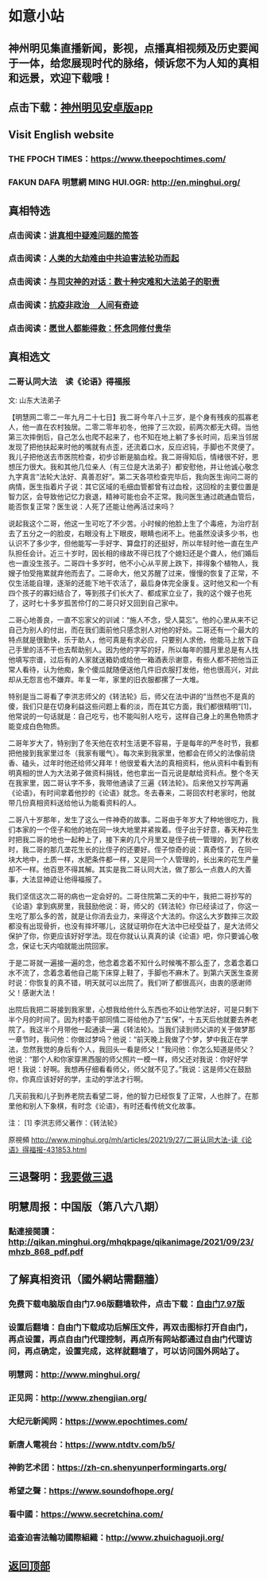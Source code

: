 # 如意小站

## 神州明见集直播新闻，影视，点播真相视频及历史要闻于一体，给您展现时代的脉络，倾诉您不为人知的真相和远景，欢迎下载哦！

## 点击下载：[神州明见安卓版app](https://github.com/pinhe91/tuiguang/files/7240768/_5.1.zip)

## Visit English website

### THE FPOCH TIMES：https://www.theepochtimes.com/

### FAKUN DAFA 明慧網 MING HUI.OGR: http://en.minghui.org/

## 真相特选

### 点击阅读：[讲真相中疑难问题的简答](https://github.com/pinhe91/jcxw3/tree/main)

### 点击阅读：[人类的大劫难由中共迫害法轮功而起](https://github.com/pinhe91/jcxw4/tree/main) 

### 点击阅读：[与司灾神的对话：数十种灾难和大法弟子的职责](https://github.com/pinhe91/jcxw1/tree/main) 

### 点击阅读：[抗疫非政治　人间有奇迹](https://github.com/pinhe91/jcxw2/tree/main) 

### 点击阅读：[愿世人都能得救：怀念同修付贵华](https://github.com/pinhe91/jcxw5/tree/main)

## 真相选文

### 二哥认同大法　读《论语》得福报

文: 山东大法弟子

【明慧网二零二一年九月二十七日】我二哥今年八十三岁，是个身有残疾的孤寡老人，他一直在农村独居。二零二零年初冬，他摔了三次跤，前两次都无大碍。当他第三次摔倒后，自己怎么也爬不起来了，也不知在地上躺了多长时间，后来当邻居发现了把他扶起来时他的嘴就有点歪，还流着口水，反应迟钝，手脚也不灵便了。
我儿子把他送去市医院检查，初步诊断是脑血栓。我二哥得知后，情绪很不好，思想压力很大。我和其他几位亲人（有三位是大法弟子）都安慰他，并让他诚心敬念九字真言“法轮大法好、真善忍好”。第二天各项检查完毕后，我向医生询问二哥的病情，医生指着片子说：其它区域的毛细血管都曾有过血栓，这回栓的主要位置是智力区，会导致他记忆力衰退，精神可能也会不正常。我问医生通过疏通血管后，能否恢复正常？医生说：人死了还能让他再活过来吗？

说起我这个二哥，他这一生可吃了不少苦。小时候的他脸上生了个毒疮，为治疗刮去了五分之一的脸皮，右眼没有上下眼皮，眼睛也闭不上。他虽然没读多少书，也认识不了多少字，但他能写一手好字、算盘打的还挺好，所以年轻时他一直在生产队担任会计。近三十岁时，因长相的缘故不得已找了个媳妇还是个聋人，他们婚后也一直没生孩子。二哥四十多岁时，他不小心从平房上跌下，摔得象个植物人，我嫂子怕受拖累就弃他而去了。二哥命大，他又苏醒了过来，慢慢的恢复了正常，不仅生活能自理，逐渐的还能下地干农活了，最后身体完全康复。这时他又和一个有四个孩子的寡妇结合了，等到孩子们长大了、都成家立业了，我的这个嫂子也死了，这时七十多岁孤苦伶仃的二哥只好又回到自己家中。

二哥心地善良，一直不忘家父的训诫：“施人不念，受人莫忘”。他的心里从来不记自己为别人的付出，而在我们面前他只感念别人对他的好处。二哥还有一个最大的特点就是很勤快，乐于助人，他可真是有求必应，只要别人求他，他能马上放下自己手里的活不干也去帮助别人。因为他的字写的好，所以每年的腊月里总是有人找他填写宗谱，过后有的人家就送箱奶或给他一箱酒表示谢意，有些人都不把他当正常人看待，认为他痴，象个傻瓜就随便送他几件旧衣服打发他，他也很高兴，对此却从无怨言也不嫌弃。年复一年，家里的旧衣服都摞了一大堆。

特别是当二哥看了李洪志师父的《转法轮》后，师父在法中讲的“当然也不是真的傻，我们只是在切身利益这些问题上看的淡，而在其它方面，我们都很精明”[1]，他常说的一句话就是：自己吃亏，也不能叫别人吃亏，这样自己身上的黑色物质才能变成白色物质。

二哥年岁大了，特别到了冬天他在农村生活更不容易，于是每年的严冬时节，我都把他接到我家里过冬（我家有暖气）。每次来到我家里，他都会在师父的法像前烧香、磕头，过年时他还给师父拜年！他很爱看大法的真相资料，他从资料中看到有明真相的世人为大法弟子做资料捐钱，他也拿出一百元说是献给资料点。整个冬天在我家里，因二哥认字不多，我带他通读了三遍《转法轮》。后来他又抄写两遍《论语》，有时间拿着他抄的《论语》就念。冬去春来，二哥回农村老家时，他就带几份真相资料送给他认为能看资料的人。

二哥八十岁那年，发生了这么一件神奇的故事。二哥由于年岁大了种地很吃力，我们本家的一个侄子和他的地在同一块大地里并紧挨着。侄子出于好意，春天种花生时把我二哥的地也一起种上了，接下来的几个月里又是侄子统一管理的，到了秋收时，我二哥的那几垄花生长的比侄子的还要好。侄子惊奇的说：真奇怪了，在同一块大地中，土质一样，水肥条件都一样，又是同一个人管理的，长出来的花生产量却不一样。他百思不得其解。其实是我二哥认同大法，做了那么一点救人的大善事，大法显神迹让他得福报了。

我们坚信这次二哥的病也一定会好的。二哥住院第二天的中午，我把二哥抄写的《论语》拿到病房里，我鼓励他说：哥，师父的《转法轮》你已经读过了，你这一生吃了那么多的苦，就是让你消去业力，来得这个大法的。你这么大岁数摔三次跤都没有出现骨折，也没有摔坏哪儿，这就证明你在大法中已经受益了，是大法师父保护了你，你更应该好好学法。现在你就认认真真的读《论语》吧，你只要诚心敬念，保证七天内咱就能出院回家。

于是二哥就一遍接一遍的念，他念着念着不知什么时候嘴不那么歪了，念着念着口水不流了，念着念着他自己能下床穿上鞋了，手脚也不麻木了。到第六天医生查房时说：你恢复的真不错，明天就可以出院了。我们听了都很高兴，由衷的感谢师父！感谢大法！

出院后我把二哥接到我家里，心想我给他什么东西也不如让他学法好，可是只剩下半个月的时间了。因为村委干部同情二哥给他办了“五保”，十五天后他就要去养老院了。我这半个月带他一起通读一遍《转法轮》。当我们读到师父讲的关于做梦那一章节时，我问他：你做过梦吗？他说：“前天晚上我做了个梦，梦中我正在学法，忽然我觉的身后有个人，我回头一看是师父！”我问他：你怎么知道是师父？他说：“那个人和你家穿黑西服的师父照片一模一样，师父还对我说：你好好学吧！我说：好啊。我想再仔细看看师父，师父就不见了。”我说：这是师父在鼓励你，你真应该好好的学，主动的学法才行啊。

几天前我和儿子到养老院去看望二哥，他的智力已经恢复了正常，人也胖了。在那里他和别人下象棋，有时念《论语》，有时还看传统文化故事。

注：
[1] 李洪志师父著作：《转法轮》

 原視頻 http://www.minghui.org/mh/articles/2021/9/27/二哥认同大法-读《论语》得福报-431853.html

## 三退聲明：[我要做三退](http://tuidang.ddns.net/)

## 明慧周报：中国版（第八六八期）

### 點連接閱讀：http://qikan.minghui.org/mhqkpage/qikanimage/2021/09/23/mhzb_868_pdf.pdf

## 了解真相资讯（國外網站需翻牆）

### 免费下载电脑版自由门7.96版翻墙软件，点击下载：[自由门7.97版](https://github.com/pinhe91/tuiguang/files/6839679/fg797r.zip)

### 设置后翻墙：自由门下载成功后解压文件，再双击图标打开自由门，再点设置，再点自由门代理控制，再点所有网站都通过自由门代理访问，再点确定，设置完成，这样就翻墙了，可以访问国外网站了。

### 明慧网：http://www.minghui.org/

### 正见网：http://www.zhengjian.org/

### 大纪元新闻网：https://www.epochtimes.com/

### 新唐人電視台：https://www.ntdtv.com/b5/

### 神韵艺术团：https://zh-cn.shenyunperformingarts.org/

### 希望之聲：https://www.soundofhope.org/

### 看中國：https://www.secretchina.com/

### 追查迫害法輪功國際組織：http://www.zhuichaguoji.org/

## [返回顶部](https://git.io/Js3EY)
